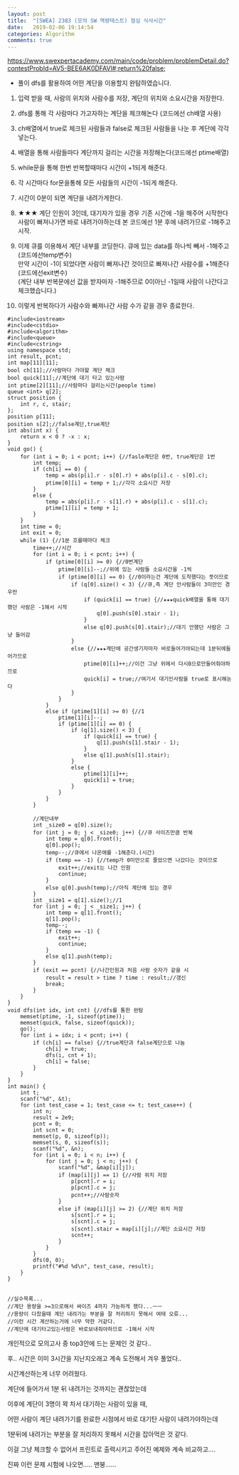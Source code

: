 ```yaml
---
layout: post
title:  "[SWEA] 2383 (모의 SW 역량테스트) 점심 식사시간"
date:   2019-02-06 19:14:54
categories: Algorithm
comments: true
---
```


https://www.swexpertacademy.com/main/code/problem/problemDetail.do?contestProbId=AV5-BEE6AK0DFAVl#;return%20false;  


- 풀이
dfs를 활용하여 어떤 계단을 이용할지 완탐하였습니다.  

1. 입력 받을 때, 사람의 위치와 사람수를 저장, 계단의 위치와 소요시간을 저장한다.  

2. dfs를 통해 각 사람마다 가고자하는 계단을 체크해논다 (코드에선 ch배열 사용)  

3. ch배열에서 true로 체크된 사람들과 false로 체크된 사람들을 나눈 후 계단에 각각 넣는다.  

4. 배열을 통해 사람들마다 계단까지 걸리는 시간을 저장해논다(코드에선 ptime배열)  

5. while문을 통해 한번 반복할때마다 시간이 +1되게 해준다.  

6. 각 시간마다 for문을통해 모든 사람들의 시간이 -1되게 해준다.  

7. 시간이 0분이 되면 계단을 내려가게한다.  

8. ★★★ 계단 인원이 3인데, 대기자가 있을 경우 기존 시간에 -1을 해주어 시작한다  
   사람이 빠져나가면 바로 내려가야하는데 본 코드에선 1분 후에 내려가므로 -1해주고 시작.  

9. 이제 큐를 이용해서 계단 내부를 코딩한다. 큐에 있는 data를 하나씩 빼서 -1해주고(코드에선temp변수)  
    만약 시간이 -1이 되었다면 사람이 빠져나간 것이므로 빠져나간 사람수를 +1해준다(코드에선exit변수)  
    (계단 내부 반복문에선 값을 받자마자 -1해주므로 0이아닌 -1일때 사람이 나간다고 체크했습니다.)  

10. 이렇게 반복하다가 사람수와 빠져나간 사람 수가 같을 경우 종료한다.  


~~~
#include<iostream>
#include<cstdio>
#include<algorithm>
#include<queue>
#include<cstring>
using namespace std;
int result, pcnt;
int map[11][11];
bool ch[11];//사람마다 가야할 계단 체크
bool quick[11];//계단에 대기 타고 있는사람
int ptime[2][11];//사람마다 걸리는시간(people time)
queue <int> q[2];
struct position {
	int r, c, stair;
};
position p[11];
position s[2];//false계단,true계단
int abs(int x) {
    return x < 0 ? -x : x;
}
void go() {
    for (int i = 0; i < pcnt; i++) {//fasle계단은 0번, true계단은 1번
        int temp;
        if (ch[i] == 0) {
            temp = abs(p[i].r - s[0].r) + abs(p[i].c - s[0].c);
            ptime[0][i] = temp + 1;//각각 소요시간 저장
        }
        else {
            temp = abs(p[i].r - s[1].r) + abs(p[i].c - s[1].c);
            ptime[1][i] = temp + 1;
        }
    }
    int time = 0;
    int exit = 0;
    while (1) {//1분 흐를때마다 체크
        time++;//시간
        for (int i = 0; i < pcnt; i++) {
            if (ptime[0][i] >= 0) {//0번계단
                ptime[0][i]--;//위에 있는 사람들 소요시간을 -1씩
                if (ptime[0][i] == 0) {//0이라는건 계단에 도착했다는 뜻이므로
                    if (q[0].size() < 3) {//큐,즉 계단 안사람들이 3미만인 경우만
                        if (quick[i] == true) {//★★★quick배열을 통해 대기했던 사람은 -1해서 시작
                            q[0].push(s[0].stair - 1);
                        }
                        else q[0].push(s[0].stair);//대기 안했던 사람은 그냥 들어감
                    }
                    else {//★★★계단에 공간생기자마자 바로들어가야되는데 1분뒤에들어가므로
                        ptime[0][i]++;//이건 그냥 위에서 다시0으로만들어줘야하므로
                        quick[i] = true;//여기서 대기인사람을 true로 표시해논다
                    }
                }
            }
            else if (ptime[1][i] >= 0) {//1
                ptime[1][i]--;
                if (ptime[1][i] == 0) {
                    if (q[1].size() < 3) {
                        if (quick[i] == true) {
                            q[1].push(s[1].stair - 1);
                        }
                        else q[1].push(s[1].stair);
                    }
                    else {
                        ptime[1][i]++;
                        quick[i] = true;
                    }
                }
            }
        }

        //계단내부
        int _size0 = q[0].size();
        for (int j = 0; j < _size0; j++) {//큐 사이즈만큼 반복
            int temp = q[0].front();
            q[0].pop();
            temp--;//큐에서 나온애를 -1해준다.(시간)
            if (temp == -1) {//temp가 0미만으로 줄었으면 나갔다는 것이므로
                exit++;//exit는 나간 인원
                continue;
            }
            else q[0].push(temp);//아직 계단에 있는 경우
        }
        int _size1 = q[1].size();//1
        for (int j = 0; j < _size1; j++) {
            int temp = q[1].front();
            q[1].pop();
            temp--;
            if (temp == -1) {
                exit++;
                continue;
            }
            else q[1].push(temp);
        }		
        if (exit == pcnt) {//나간인원과 처음 사람 숫자가 같을 시
            result = result > time ? time : result;//갱신
            break;
        }	
    }
}
void dfs(int idx, int cnt) {//dfs를 통한 완탐
    memset(ptime, -1, sizeof(ptime));
    memset(quick, false, sizeof(quick));
    go();
    for (int i = idx; i < pcnt; i++) {
        if (ch[i] == false) {//true계단과 false계단으로 나눔
            ch[i] = true;
            dfs(i, cnt + 1);
            ch[i] = false;
        }
    }
}
int main() {
    int t;
    scanf("%d", &t);
    for (int test_case = 1; test_case <= t; test_case++) {
        int n;
        result = 2e9;
        pcnt = 0;
        int scnt = 0;
        memset(p, 0, sizeof(p));
        memset(s, 0, sizeof(s));
        scanf("%d", &n);
        for (int i = 0; i < n; i++) {
            for (int j = 0; j < n; j++) {
                scanf("%d", &map[i][j]);
                if (map[i][j] == 1) {//사람 위치 저장
                    p[pcnt].r = i;
                    p[pcnt].c = j;
                    pcnt++;//사람숫자
                }
                else if (map[i][j] >= 2) {//계단 위치 저장
                    s[scnt].r = i;
                    s[scnt].c = j;
                    s[scnt].stair = map[i][j];//계단 소요시간 저장
                    scnt++;
                }
            }
        }
        dfs(0, 0);
        printf("#%d %d\n", test_case, result);
    }
}


//실수목록...
//계단 용량을 >=3으로해서 싸이즈 4까지 가능하게 했다...ㅡㅡ
//용량이 다찼을때 계단 내려가는 부분을 잘 처리하지 못해서 여태 오류...
//이런 시간 계산하는거에 너무 약한 거같다.
//계단에 대기타고있는사람은 바로보내줘야하므로 -1해서 시작
~~~

개인적으로 모의고사 중 top3안에 드는 문제인 것 같다..  

후.. 시간은 이미 3시간을 지난지오래고 계속 도전해서 겨우 풀었다..  

시간계산하는게 너무 어려웠다.  

계단에 들어가서 1분 뒤 내려가는 것까지는 괜찮았는데  

이후에 계단이 3명이 꽉 차서 대기하는 사람이 있을 때,  

어떤 사람이 계단 내려가기를 완료한 시점에서 바로 대기탄 사람이 내려가야하는데  

1분뒤에 내려가는 부분을 잘 처리하지 못해서 시간을 잡아먹은 것 같다.  

이걸 그냥 체크할 수 없어서 프린트로 출력시키고 주어진 예제와 계속 비교하고....  

진짜 이런 문제 시험에 나오면..... 맨붕......  
